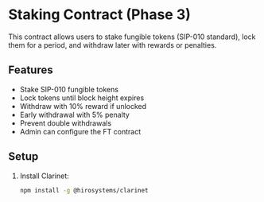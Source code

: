 # Staking Contract (Phase 3)

This contract allows users to stake fungible tokens (SIP-010 standard), lock them for a period, and withdraw later with rewards or penalties.

## Features
- Stake SIP-010 fungible tokens
- Lock tokens until block height expires
- Withdraw with 10% reward if unlocked
- Early withdrawal with 5% penalty
- Prevent double withdrawals
- Admin can configure the FT contract

## Setup
1. Install Clarinet:
   ```bash
   npm install -g @hirosystems/clarinet
